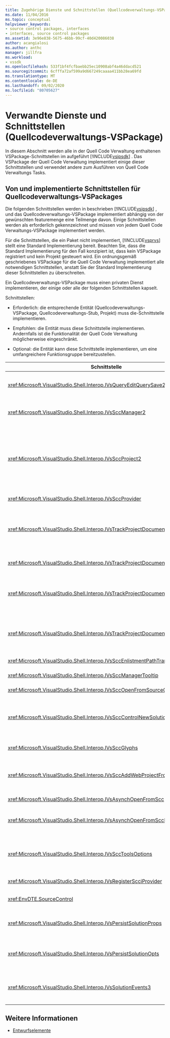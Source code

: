 ```yaml
---
title: Zugehörige Dienste und Schnittstellen (Quellcodeverwaltungs-VSPackage) | Microsoft-Dokumentation
ms.date: 11/04/2016
ms.topic: conceptual
helpviewer_keywords:
- source control packages, interfaces
- interfaces, source control packages
ms.assetid: 3e96e838-5675-46bb-99cf-40d420086038
author: acangialosi
ms.author: anthc
manager: jillfra
ms.workload:
- vssdk
ms.openlocfilehash: 533f1bf4fcfbaebb25ec10908abf4a46ddacd521
ms.sourcegitcommit: 6cfffa72af599a9d667249caaaa411bb28ea69fd
ms.translationtype: MT
ms.contentlocale: de-DE
ms.lasthandoff: 09/02/2020
ms.locfileid: "80705627"
---
```

# <a name="related-services-and-interfaces-source-control-vspackage"></a>Verwandte Dienste und Schnittstellen (Quellcodeverwaltungs-VSPackage)
In diesem Abschnitt werden alle in der Quell Code Verwaltung enthaltenen VSPackage-Schnittstellen im aufgeführt [!INCLUDE[vsipsdk](../../extensibility/includes/vsipsdk_md.md)] . Das VSPackage der Quell Code Verwaltung implementiert einige dieser Schnittstellen und verwendet andere zum Ausführen von Quell Code Verwaltungs Tasks.

## <a name="interfaces-implemented-by-and-for-source-control-vspackages"></a>Von und implementierte Schnittstellen für Quellcodeverwaltungs-VSPackages
 Die folgenden Schnittstellen werden in beschrieben [!INCLUDE[vsipsdk](../../extensibility/includes/vsipsdk_md.md)] , und das Quellcodeverwaltungs-VSPackage implementiert abhängig von der gewünschten featuremenge eine Teilmenge davon. Einige Schnittstellen werden als erforderlich gekennzeichnet und müssen von jedem Quell Code Verwaltungs-VSPackage implementiert werden.

 Für die Schnittstellen, die ein Paket nicht implementiert, [!INCLUDE[vsprvs](../../code-quality/includes/vsprvs_md.md)] stellt eine Standard Implementierung bereit. Beachten Sie, dass die Standard Implementierung für den Fall konzipiert ist, dass kein VSPackage registriert und kein Projekt gesteuert wird. Ein ordnungsgemäß geschriebenes VSPackage für die Quell Code Verwaltung implementiert alle notwendigen Schnittstellen, anstatt Sie der Standard Implementierung dieser Schnittstellen zu überschreiten.

 Ein Quellcodeverwaltungs-VSPackage muss einen privaten Dienst implementieren, der einige oder alle der folgenden Schnittstellen kapselt.

 Schnittstellen:

- Erforderlich: die entsprechende Entität (Quellcodeverwaltungs-VSPackage, Quellcodeverwaltungs-Stub, Projekt) muss die-Schnittstelle implementieren.

- Empfohlen: die Entität muss diese Schnittstelle implementieren. Andernfalls ist die Funktionalität der Quell Code Verwaltung möglicherweise eingeschränkt.

- Optional: die Entität kann diese Schnittstelle implementieren, um eine umfangreichere Funktionsgruppe bereitzustellen.

| Schnittstelle | Zweck | Implementiert von | Umsetzt? |
| - | - |--------------------------|-------------|
| <xref:Microsoft.VisualStudio.Shell.Interop.IVsQueryEditQuerySave2> | Editoren bezeichnen diese Schnittstelle vor dem ändern oder Speichern einer Datei. Das VSPackage der Quell Code Verwaltung kann die Datei Auschecken oder den Vorgang ablehnen, wenn das Auschecken fehlschlägt. | Quellcodeverwaltungs-VSPackage | Empfohlen |
| <xref:Microsoft.VisualStudio.Shell.Interop.IVsSccManager2> | Diese Schnittstelle stellt grundlegende Funktionen der Quell Code Verwaltung für Projekte bereit, z. b. das registrieren und Aufheben der Registrierung von Projekten mit der Quell Code Verwaltung und das Bereitstellen von Unterstützung für | Quellcodeverwaltungs-VSPackage | Erforderlich |
| <xref:Microsoft.VisualStudio.Shell.Interop.IVsSccProject2> | Diese Schnittstelle wird von der <xref:Microsoft.VisualStudio.Shell.Interop.IVsHierarchy> mithilfe der- <xref:System.Runtime.InteropServices.Marshal.QueryInterface%2A> Funktion abgerufen, oder durch Umwandeln des Objekts, das in implementiert wird `IVsHierarchy` `IVsSccProject2` . Sie wird verwendet, um die Dateien in einem Projekt unter Quell Code Verwaltung zu übermitteln oder um das Projekt über den aktuellen Status oder Speicherort der Quell Code Verwaltung zu informieren. | Projekt | Erforderlich |
| <xref:Microsoft.VisualStudio.Shell.Interop.IVsSccProvider> | Das Integrationsmodul verwendet diese Schnittstelle zum Festlegen des aktuellen aktiven VSPackages. | Quellcodeverwaltungs-VSPackage | Erforderlich |
| <xref:Microsoft.VisualStudio.Shell.Interop.IVsTrackProjectDocuments2> | Diese Schnittstelle basiert auf einem Abonnement Modell. Jedes VSPackage kann signalisieren, dass es Dokument Ereignisse empfangen und von der Shell auf Ereignisse hingewiesen werden soll, die in der Regel auftreten. Es wird von implementiert und behandelt [!INCLUDE[vsprvs](../../code-quality/includes/vsprvs_md.md)] , das wiederum Ereignisse übergibt, die den in `IVsTrackProjectDocumentsEvents2` das VSPackage implementieren. | Quellcodeverwaltungs-Stub | Erforderlich |
| <xref:Microsoft.VisualStudio.Shell.Interop.IVsTrackProjectDocuments3> | Diese Schnittstelle bietet Batch Verarbeitung, synchronisierte Lese-/Schreibvorgänge und eine erweiterte `OnQueryAddFiles` Methode. | Quellcodeverwaltungs-Stub | Erforderlich |
| <xref:Microsoft.VisualStudio.Shell.Interop.IVsTrackProjectDocumentsEvents2> | **Projektmappen-Explorer** -und-Projekte wird diese Schnittstelle aufgerufen, wenn den Projekten neue Dateien hinzugefügt werden oder wenn Dateien und Ordner aus Projekten umbenannt oder gelöscht werden. Das VSPackage der Quell Code Verwaltung kann die Projektdatei Auschecken oder den Vorgang abbrechen. | Quellcodeverwaltungs-VSPackage | Empfohlen |
| <xref:Microsoft.VisualStudio.Shell.Interop.IVsTrackProjectDocumentsEvents3> | **Projektmappen-Explorer** -und-Projekte rufen diese Schnittstelle als Reaktion auf Aufrufe der-Methoden der IVstrackProjectDocuments3-Schnittstelle auf. Mit dem Quellcodeverwaltungs-VSPackage können Batch Vorgänge nachverfolgt, synchronisierte Lese-/Schreibvorgänge ausgeführt und eine erweiterte Methode verwendet werden `OnQueryAddFiles` . | Quellcodeverwaltungs-VSPackage | Empfohlen |
| <xref:Microsoft.VisualStudio.Shell.Interop.IVsSccEnlistmentPathTranslation> | Diese Schnittstelle bietet die Unterstützung der Registrierungs Verwaltung für Webprojekte. | Quellcodeverwaltungs-VSPackage | Empfohlen |
| <xref:Microsoft.VisualStudio.Shell.Interop.IVsSccManagerTooltip> | Diese Schnittstelle wird verwendet, um Quick Infos für die Dateien der Quell Code Verwaltung in den Projekten abzurufen. | Quellcodeverwaltungs-VSPackage | Optional |
| <xref:Microsoft.VisualStudio.Shell.Interop.IVsSccOpenFromSourceControl> | Diese Schnittstelle bietet Unterstützung für Namespace Erweiterungen. | Quellcodeverwaltungs-VSPackage | Optional |
| <xref:Microsoft.VisualStudio.Shell.Interop.IVsSccControlNewSolution> | Das VSPackage verwendet diese Schnittstelle, um eine Namespace Erweiterung in die Dialogfelder " **neu**", " **Öffnen**" oder " **Speichern** " zu integrieren. Folglich können Projekte bei der Erstellung automatisch zur Quell Code Verwaltung hinzugefügt oder der Quell Code Verwaltung hinzugefügt werden, wenn ein Speichervorgang wirksam ist. | Quellcodeverwaltungs-VSPackage | Optional |
| <xref:Microsoft.VisualStudio.Shell.Interop.IVsSccGlyphs> | Das VSPackage verwendet diese Schnittstelle, um zusätzliche Glyphen als Symbole der Quell Code Verwaltung für Knoten in **Projektmappen-Explorer**zu definieren. | Quellcodeverwaltungs-VSPackage | Optional |
| <xref:Microsoft.VisualStudio.Shell.Interop.IVsSccAddWebProjectFromSourceControl> | Im Dialogfeld **Hinzufügen** für Webprojekte wird diese Schnittstelle verwendet. Es bietet Methoden zum Durchsuchen eines Quell Code Verwaltungs Speicher Orts und zum Öffnen eines Webprojekts, das zuvor im Quellcodeverwaltungs-Repository an diesem Speicherort hinzugefügt wurde. | Quellcodeverwaltungs-VSPackage | Empfohlen |
| <xref:Microsoft.VisualStudio.Shell.Interop.IVsAsynchOpenFromScc> | Diese Schnittstelle bietet Unterstützung für das asynchrone Laden von Projekten aus der Quell Code Verwaltung. | Quellcodeverwaltungs-VSPackage | Optional |
| <xref:Microsoft.VisualStudio.Shell.Interop.IVsAsynchOpenFromSccProjectEvents> | Diese Schnittstelle ermöglicht es Projekten, den Fortschritt des asynchronen Ladens zu beobachten, das von initiiert wird <xref:Microsoft.VisualStudio.Shell.Interop.IVsAsynchOpenFromScc> . | Projekt | Optional |
| <xref:Microsoft.VisualStudio.Shell.Interop.IVsSccToolsOptions> | Diese Schnittstelle ermöglicht der IDE das Abfragen des VSPackage für die aktive Quell Code Verwaltung. Die IDE fragt den Wert der Quell Code Verwaltungs Einstellungen ab, die Bedeutung haben, auch wenn kein aktives VSPackage für die Quell Code Verwaltung registriert ist. Diese Schnittstelle wird von implementiert und behandelt [!INCLUDE[vsprvs](../../code-quality/includes/vsprvs_md.md)] . | Quellcodeverwaltungs-Stub | Erforderlich |
| <xref:Microsoft.VisualStudio.Shell.Interop.IVsRegisterScciProvider> | Diese Schnittstelle wird verwendet, um das VSPackage der Quell Code Verwaltung zu registrieren. | Quellcodeverwaltungs-Stub | Erforderlich |
| <xref:EnvDTE.SourceControl> | Diese Schnittstelle wird bei der Automatisierung verwendet. Daher werden nur Funktionen verfügbar gemacht, die ohne Anzeige einer Benutzeroberfläche ausgeführt werden können. | Quellcodeverwaltungs-VSPackage | Optional |
| <xref:Microsoft.VisualStudio.Shell.Interop.IVsPersistSolutionProps> | Diese Schnittstelle wird verwendet, um die Quell Code Verwaltungs Einstellungen in der Projektmappendatei (. sln) zu speichern. Die Einstellungen umfassen den Speicherort der Quell Code Verwaltung und Quellcodeverwaltungs-Statusflags. | Quellcodeverwaltungs-VSPackage | Empfohlen |
| <xref:Microsoft.VisualStudio.Shell.Interop.IVsPersistSolutionOpts> | Diese Schnittstelle wird verwendet, um die Quell Code Verwaltungs Einstellungen in der Projektmappenoptionen (. suo) zu speichern. Dies kann benutzerspezifische Einstellungen der Quell Code Verwaltung umfassen, z. b. den Anmelde Speicherort des aktuellen Benutzers. | Quellcodeverwaltungs-VSPackage | Empfohlen |
| <xref:Microsoft.VisualStudio.Shell.Interop.IVsSolutionEvents3> | Diese Schnittstelle wird verwendet, um Ereignisse zu überwachen, um Vorgänge wie das Einchecken von Projektdateien vor dem Schließen von Projektmappen oder das erhalten von neuen Dateien aus der Quell Code Verwaltung beim Öffnen eines Projekts auszuführen. | Quellcodeverwaltungs-VSPackage | Empfohlen |

## <a name="see-also"></a>Weitere Informationen
- [Entwurfselemente](../../extensibility/internals/source-control-vspackage-design-elements.md)

